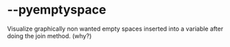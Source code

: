 # --pyemptyspace
Visualize graphically non wanted empty spaces inserted into a variable after doing the join method. 
(why?)
